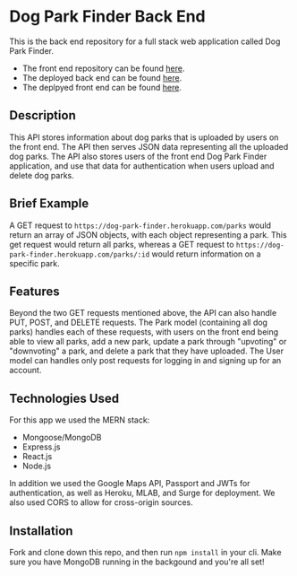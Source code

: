 # Dog Park Finder Back End

This is the back end repository for a full stack web application called Dog Park Finder. 

- The front end repository can be found [here](https://github.com/jessicasklee/Dog-Park-Finder---Front-End).
- The deployed back end can be found [here](https://dog-park-finder.herokuapp.com/parks).
- The deplpyed front end can be found [here](http://dog-park-finder.surge.sh/).


## Description
This API stores information about dog parks that is uploaded by users on the front end. The API then serves JSON data representing all the uploaded dog parks. The API also stores users of the front end Dog Park Finder application, and use that data for authentication when users upload and delete dog parks.

## Brief Example
A GET request to ```https://dog-park-finder.herokuapp.com/parks``` would return an array of JSON objects, with each object representing a park. This get request would return all parks, whereas a GET request to ```https://dog-park-finder.herokuapp.com/parks/:id``` would return information on a specific park.

## Features
Beyond the two GET requests mentioned above, the API can also handle PUT, POST, and DELETE requests. The Park model (containing all dog parks) handles each of these requests, with users on the front end being able to view all parks, add a new park, update a park through "upvoting" or "downvoting" a park, and delete a park that they have uploaded. The User model can handles only post requests for logging in and signing up for an account.

## Technologies Used
For this app we used the MERN stack:
- Mongoose/MongoDB
- Express.js
- React.js
- Node.js

In addition we used the Google Maps API, Passport and JWTs for authentication, as well as Heroku, MLAB, and Surge for deployment. We also used CORS to allow for cross-origin sources.

## Installation
Fork and clone down this repo, and then run `npm install` in your cli. Make sure you have MongoDB running in the backgound and you're all set! 